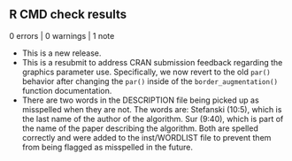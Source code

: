 ## R CMD check results

0 errors | 0 warnings | 1 note

* This is a new release.
* This is a resubmit to address CRAN submission feedback regarding the graphics
  parameter use. Specifically, we now revert to the old `par()` behavior after
  changing the `par()` inside of the `border_augmentation()` function documentation.
* There are two words in the DESCRIPTION file being picked up as misspelled
  when they are not. The words are:
  Stefanski (10:5), which is the last name of the author of the algorithm.
  Sur (9:40), which is part of the name of the paper describing the algorithm.
  Both are spelled correctly and were added to the inst/WORDLIST file to
  prevent them from being flagged as misspelled in the future.
